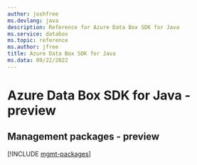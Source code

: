 ```yaml
---
author: joshfree
ms.devlang: java
description: Reference for Azure Data Box SDK for Java
ms.service: databox
ms.topic: reference
ms.author: jfree
title: Azure Data Box SDK for Java
ms.data: 09/22/2022
---
```

# Azure Data Box SDK for Java - preview

## Management packages - preview
[!INCLUDE [mgmt-packages](data-box-mgmt-index.md)]